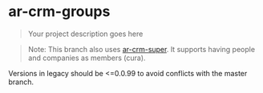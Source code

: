 # ar-crm-groups

> Your project description goes here

> Note:
This branch also uses [ar-crm-super](https://bitbucket.org/arteria/ar-crm-super/src/). It supports having people and companies as members (cura).

Versions in legacy should be <=0.0.99 to avoid conflicts with the master branch.
